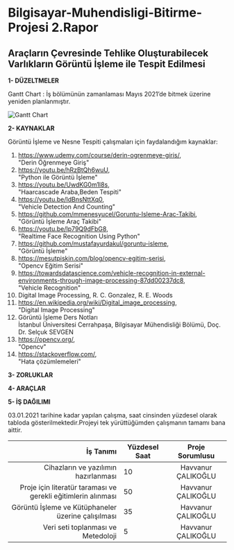 # Bilgisayar-Muhendisligi-Bitirme-Projesi 2.Rapor
## Araçların Çevresinde Tehlike Oluşturabilecek Varlıkların Görüntü İşleme ile Tespit Edilmesi


**1- DÜZELTMELER**  

Gantt Chart : İş bölümünün zamanlaması Mayıs 2021’de bitmek üzerine yeniden planlanmıştır.

![Gantt Chart](https://user-images.githubusercontent.com/56633000/103461113-d9a06780-4d2c-11eb-9fb5-d78ce84d941e.PNG)  


**2- KAYNAKLAR**  

Görüntü İşleme ve Nesne Tespiti çalışmaları için faydalandığım kaynaklar:

1. https://www.udemy.com/course/derin-ogrenmeye-giris/,  
   "Derin Öğrenmeye Giriş"
2. https://youtu.be/hRzBtQh6wuU,  
   "Python ile Görüntü İşleme"
3. https://youtu.be/UwdKG0m1I8s,  
   "Haarcascade Araba,Beden Tespiti"
4. https://youtu.be/IdBnsNttXq0,  
   "Vehicle Detection And Counting"
5. https://github.com/mmenesyucel/Goruntu-Isleme-Arac-Takibi,  
   "Görüntü İşleme Araç Takibi"
6. https://youtu.be/Ip79Q9dFbG8,  
   "Realtime Face Recognition Using Python"
7. https://github.com/mustafayurdakul/goruntu-isleme,  
   "Görüntü İşleme"
8. https://mesutpiskin.com/blog/opencv-egitim-serisi,  
   "Opencv Eğitim Serisi"
9. https://towardsdatascience.com/vehicle-recognition-in-external-environments-through-image-processing-87dd00237dc8,  
   "Vehicle Recognition"
10. Digital Image Processing, R. C. Gonzalez, R. E. Woods
11. https://en.wikipedia.org/wiki/Digital_image_processing,  
    "Digital Image Processing"
12. Görüntü İşleme Ders Notları  
    İstanbul Üniversitesi Cerrahpaşa, Bilgisayar Mühendisliği Bölümü, Doç. Dr. Selçuk SEVGEN
13. https://opencv.org/,  
    "Opencv"
14. https://stackoverflow.com/,  
    "Hata çözümlemeleri"



**3- ZORLUKLAR**  



**4- ARAÇLAR**  


**5- İŞ DAĞILIMI** 

03.01.2021 tarihine kadar yapılan çalışma, saat cinsinden yüzdesel olarak tabloda gösterilmektedir.Projeyi tek yürüttüğümden çalışmanın tamamı bana aittir.

                      
| İş Tanımı | Yüzdesel Saat | Proje Sorumlusu                      |                   
|--------:|----------------------------|:--------------------:|
| Cihazların ve yazılımın hazırlanması        |       10                     |           Havvanur ÇALIKOĞLU           |                 
| Proje için literatür taraması ve gerekli eğitimlerin alınması        |      50                      |      Havvanur ÇALIKOĞLU                  | 
| Görüntü İşleme ve Kütüphaneler üzerine çalışılması        |         35                   |           Havvanur ÇALIKOĞLU             |                   
| Veri seti toplanması ve Metedoloji        |                  5          |  Havvanur ÇALIKOĞLU  | 
                



